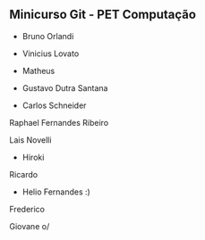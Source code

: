 Minicurso Git - PET Computação
--------------------------------

* Bruno Orlandi
* Vinicius Lovato
* Matheus 




* Gustavo Dutra Santana



* Carlos Schneider


Raphael Fernandes Ribeiro

Lais Novelli

* Hiroki

Ricardo


* Helio Fernandes :)

Frederico










Giovane o/
